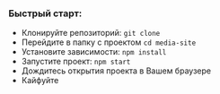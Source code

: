 ### Быстрый старт:
- Клонируйте репозиторий: `git clone `
- Перейдите в папку с проектом `cd media-site`
- Установите зависимости: `npm install`
- Запустите проект: `npm start`
- Дождитесь открытия проекта в Вашем браузере
- Кайфуйте
